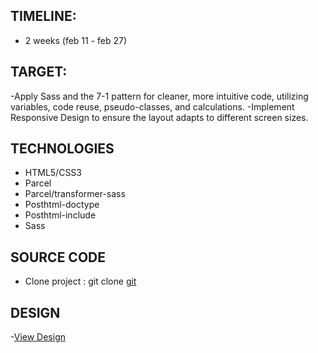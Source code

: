 ## TIMELINE:
- 2 weeks (feb 11 - feb 27)
## TARGET:
-Apply Sass and the 7-1 pattern for cleaner, more intuitive code, utilizing variables, code reuse, pseudo-classes, and calculations.
-Implement Responsive Design to ensure the layout adapts to different screen sizes.
## TECHNOLOGIES
- HTML5/CSS3
- Parcel
- Parcel/transformer-sass
- Posthtml-doctype
- Posthtml-include
- Sass
## SOURCE CODE
- Clone project : git clone [git](https://github.com/Code-by-zynn205/HTML-CSS.git)
## DESIGN
-[View Design](https://www.figma.com/design/RabBdppCXVHlM4LC0L1oSa/360%C2%B0-Agency-Simple-Website-(Community)?node-id=0-1&p=f&t=hatAnOesvGh6C6n0-0)



